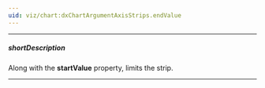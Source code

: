 ```yaml
---
uid: viz/chart:dxChartArgumentAxisStrips.endValue
---
```

---
##### shortDescription
Along with the **startValue** property, limits the strip.

---
